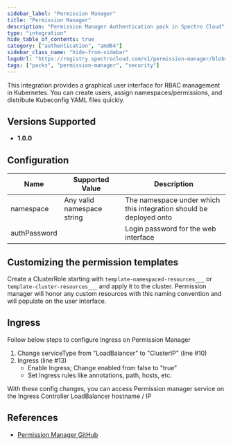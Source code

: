 ```yaml
---
sidebar_label: "Permission Manager"
title: "Permission Manager"
description: "Permission Manager Authentication pack in Spectro Cloud"
type: "integration"
hide_table_of_contents: true
category: ["authentication", "amd64"]
sidebar_class_name: "hide-from-sidebar"
logoUrl: "https://registry.spectrocloud.com/v1/permission-manager/blobs/sha256:15d08b02d78823c12616b72d1b5adb0520940016b89bae1f758e6f1a105597ff?type=image.webp"
tags: ["packs", "permission-manager", "security"]
---
```


This integration provides a graphical user interface for RBAC management in Kubernetes. You can create users, assign
namespaces/permissions, and distribute Kubeconfig YAML files quickly.

## Versions Supported

<Tabs queryString="versions">
<TabItem label="1.0.x" value="1.0.x">

- **1.0.0**

</TabItem>
</Tabs>

## Configuration

| Name         | Supported Value            | Description                                                        |
| ------------ | -------------------------- | ------------------------------------------------------------------ |
| namespace    | Any valid namespace string | The namespace under which this integration should be deployed onto |
| authPassword |                            | Login password for the web interface                               |

## Customizing the permission templates

Create a ClusterRole starting with `template-namespaced-resources___` or `template-cluster-resources___` and apply it to
the cluster. Permission manager will honor any custom resources with this naming convention and will populate on the
user interface.

## Ingress

Follow below steps to configure Ingress on Permission Manager

1. Change serviceType from "LoadBalancer" to "ClusterIP" (line #10)
2. Ingress (line #13)
   - Enable Ingress; Change enabled from false to "true"
   - Set Ingress rules like annotations, path, hosts, etc.

With these config changes, you can access Permission manager service on the Ingress Controller LoadBalancer hostname /
IP

## References

- [Permission Manager GitHub](https://github.com/sighupio/permission-manager)

